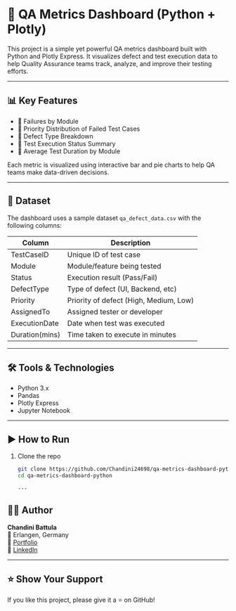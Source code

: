 # 🧪 QA Metrics Dashboard (Python + Plotly)

This project is a simple yet powerful QA metrics dashboard built with Python and Plotly Express. It visualizes defect and test execution data to help Quality Assurance teams track, analyze, and improve their testing efforts.

---

## 📊 Key Features

- 📌 Failures by Module  
- 📌 Priority Distribution of Failed Test Cases  
- 📌 Defect Type Breakdown  
- 📌 Test Execution Status Summary  
- 📌 Average Test Duration by Module  

Each metric is visualized using interactive bar and pie charts to help QA teams make data-driven decisions.

---

## 📂 Dataset

The dashboard uses a sample dataset `qa_defect_data.csv` with the following columns:

| Column        | Description                      |
|---------------|----------------------------------|
| TestCaseID    | Unique ID of test case           |
| Module        | Module/feature being tested      |
| Status        | Execution result (Pass/Fail)     |
| DefectType    | Type of defect (UI, Backend, etc)|
| Priority      | Priority of defect (High, Medium, Low) |
| AssignedTo    | Assigned tester or developer     |
| ExecutionDate | Date when test was executed      |
| Duration(mins)| Time taken to execute in minutes |

---

## 🛠️ Tools & Technologies

- Python 3.x  
- Pandas  
- Plotly Express  
- Jupyter Notebook  

---

## ▶️ How to Run

1. Clone the repo  
   ```bash
   git clone https://github.com/Chandini24698/qa-metrics-dashboard-python.git
   cd qa-metrics-dashboard-python

   ---

## 👩‍💻 Author

**Chandini Battula**  
📍 Erlangen, Germany  
🔗 [Portfolio](https://chandini24698.github.io/portfolio)  
🔗 [LinkedIn](https://www.linkedin.com/in/chandinibattula)

---

## ⭐️ Show Your Support

If you like this project, please give it a ⭐️ on GitHub!


